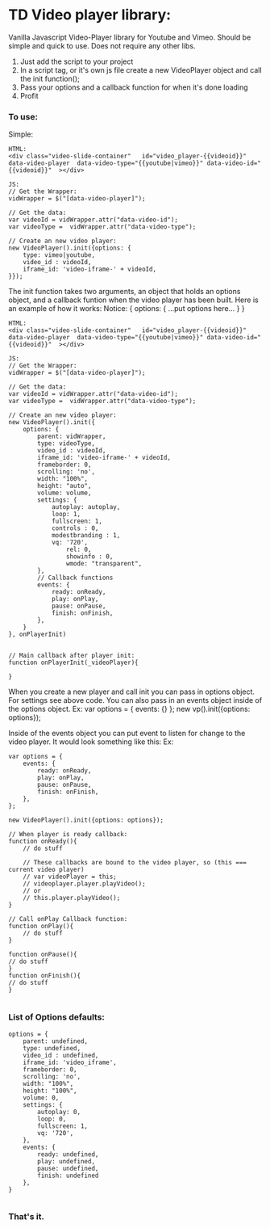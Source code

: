 
# TD Video player library:
Vanilla Javascript Video-Player library for Youtube and Vimeo. Should be simple and quick to use. Does not require any other libs.

1. Just add the script to your project
2. In a script tag, or it's own js file create a new VideoPlayer object and call the init function();
3. Pass your options and a callback function for when it's done loading
4. Profit

### To use:
Simple:
```
HTML:
<div class="video-slide-container"   id="video_player-{{videoid}}" data-video-player  data-video-type="{{youtube|vimeo}}" data-video-id="{{videoid}}"  ></div>

JS:
// Get the Wrapper:
vidWrapper = $("[data-video-player]");

// Get the data:
var videoId = vidWrapper.attr("data-video-id");
var videoType =  vidWrapper.attr("data-video-type");

// Create an new video player:
new VideoPlayer().init({options: {
	type: vimeo|youtube,
	video_id : videoId,
	iframe_id: 'video-iframe-' + videoId, 
}});
```
The init function takes two arguments, an object that holds an options object, and a callback funtion when the video player has been built. Here is an example of how it works:
Notice: { options: { ...put options here... } }

```
HTML:
<div class="video-slide-container"   id="video_player-{{videoid}}" data-video-player  data-video-type="{{youtube|vimeo}}" data-video-id="{{videoid}}"  ></div>

JS:
// Get the Wrapper:
vidWrapper = $("[data-video-player]");

// Get the data:
var videoId = vidWrapper.attr("data-video-id");
var videoType =  vidWrapper.attr("data-video-type");

// Create an new video player:
new VideoPlayer().init({
	options: {
		parent: vidWrapper, 
		type: videoType,
		video_id : videoId,
		iframe_id: 'video-iframe-' + videoId,
		frameborder: 0,
		scrolling: 'no',
		width: "100%",
		height: "auto",
		volume: volume,
		settings: {
			autoplay: autoplay,
			loop: 1,
			fullscreen: 1,
			controls : 0,
			modestbranding : 1,
			vq: '720',
		      	rel: 0,
		      	showinfo : 0,
		      	wmode: "transparent",
		},
		// Callback functions
		events: {
			ready: onReady,
			play: onPlay,
			pause: onPause,
			finish: onFinish,
		},
	}
}, onPlayerInit)


// Main callback after player init:
function onPlayerInit(_videoPlayer){

}

```
When you create a new player and call init you can pass in options object. For settings see above code. You can also pass in an events object inside of the options object.
Ex: var options = { events: {} };
new vp().init({options: options});

Inside of the events object you can put event to listen for change to the video player. It would look something like this:
Ex: 

```
var options = { 
	events: {
		ready: onReady,
		play: onPlay,
		pause: onPause,
		finish: onFinish,
	},
};

new VideoPlayer().init({options: options});

// When player is ready callback:
function onReady(){
	// do stuff

	// These callbacks are bound to the video player, so (this === current video player)
	// var videoPlayer = this;
	// videoplayer.player.playVideo();
	// or
	// this.player.playVideo();
}

// Call onPlay Callback function:
function onPlay(){
	// do stuff
}

function onPause(){
// do stuff
}
function onFinish(){
// do stuff
}


```
### List of Options defaults:
```
options = {
	parent: undefined,
	type: undefined,
	video_id : undefined,
	iframe_id: 'video_iframe',
	frameborder: 0,
	scrolling: 'no',
	width: "100%",
	height: "100%",
	volume: 0,
	settings: {
		autoplay: 0,
		loop: 0,
		fullscreen: 1,
		vq: '720',
	},
	events: {
		ready: undefined,
		play: undefined,
		pause: undefined,
		finish: undefined
	},
}


```

### That's it.


